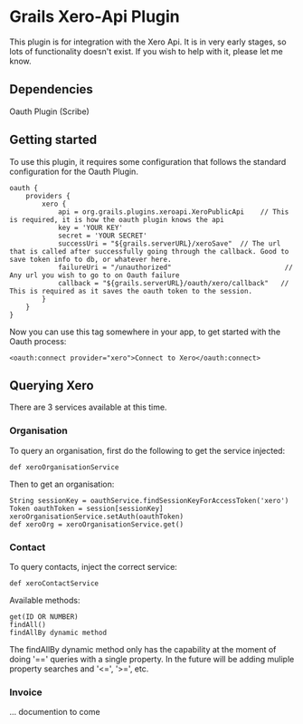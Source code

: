 # Grails Xero-Api Plugin

This plugin is for integration with the Xero Api. It is in very early stages, so lots of functionality doesn't exist. If you wish to help with it, please let me know.

## Dependencies

Oauth Plugin (Scribe)

## Getting started

To use this plugin, it requires some configuration that follows the standard configuration for the Oauth Plugin.

	oauth {
        providers {
            xero {
            	api = org.grails.plugins.xeroapi.XeroPublicApi    // This is required, it is how the oauth plugin knows the api
                key = 'YOUR KEY'
                secret = 'YOUR SECRET'
                successUri = "${grails.serverURL}/xeroSave"  // The url that is called after successfully going through the callback. Good to save token info to db, or whatever here.
                failureUri = "/unauthorized"							// Any url you wish to go to on Oauth failure
                callback = "${grails.serverURL}/oauth/xero/callback"   // This is required as it saves the oauth token to the session.
            }
        }
    }

Now you can use this tag somewhere in your app, to get started with the Oauth process:

	<oauth:connect provider="xero">Connect to Xero</oauth:connect>

## Querying Xero

There are 3 services available at this time.

### Organisation

To query an organisation, first do the following to get the service injected:

	def xeroOrganisationService

Then to get an organisation:

	String sessionKey = oauthService.findSessionKeyForAccessToken('xero')
    Token oauthToken = session[sessionKey]
	xeroOrganisationService.setAuth(oauthToken)
    def xeroOrg = xeroOrganisationService.get()

### Contact

To query contacts, inject the correct service:

	def xeroContactService

Available methods:

	get(ID OR NUMBER)
	findAll()
	findAllBy dynamic method

The findAllBy dynamic method only has the capability at the moment of doing '==' queries with a single property. In the future will be adding muliple property searches and '<=', '>=', etc.

### Invoice

... documention to come